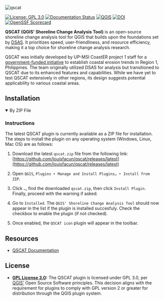 ![qscat](https://github.com/upmsi-coaster/qscat/assets/58874676/fb40ffde-8667-48bc-99ba-1f8c4b257eb1)

[![License: GPL 3.0](https://img.shields.io/badge/License-GPL_3.0-blue.svg)](https://www.gnu.org/licenses/gpl-3.0)
[![Documentation Status](https://readthedocs.org/projects/qscat/badge/?version=latest)](https://qscat.readthedocs.io/en/latest/?badge=latest)
[![QGIS](https://img.shields.io/badge/QGIS-3.22.*-green)](https://download.qgis.org/downloads/)
[![DOI](https://zenodo.org/badge/780723777.svg)](https://zenodo.org/doi/10.5281/zenodo.10938766)
[![OpenSSF Scorecard](https://api.securityscorecards.dev/projects/github.com/louisfacun/qscat/badge)](https://securityscorecards.dev/viewer/?uri=github.com/louisfacun/qscat)
<!-- [![codecov](https://codecov.io/gh/louisfacun/qscat/graph/badge.svg?token=37X4I6WRSY)](https://codecov.io/gh/louisfacun/qscat) -->
<!-- [![CII Best Practices](https://bestpractices.coreinfrastructure.org/projects/xxxx/badge)](https://bestpractices.coreinfrastructure.org/projects/xxxx) -->

<!-- QSCAT is an open-source shoreline change analysis tool for QGIS, builds upon the foundations set by DSAS. It prioritizes speed, accuracy, user-friendliness, and resource efficiency, establishing itself as a premier option for shoreline analysis research. -->

**QSCAT (QGIS' Shoreline Change Analysis Tool)** is an open-source shoreline change analysis tool for QGIS that builds upon the foundations set by [DSAS](https://www.usgs.gov/centers/whcmsc/science/digital-shoreline-analysis-system-dsas). It prioritizes speed, user-friendliness, and resource efficiency, making it a top choice for shoreline change analysis research.

QSCAT was initially developed by UP-MSI CoastER project 1 staff for a [government-funded initiative](https://research.mmsu.edu.ph/centers/coaster/) to establish coastal erosion trends in Region 1, Philippines. The team originally utilized DSAS for analysis but transitioned to QSCAT due to its enhanced features and capabilities. While we have yet to test QSCAT extensively in other regions, its design suggests potential applicability to various coastal areas.

## Installation

<details open>
<summary>By ZIP File</summary>

### Instructions

The latest QSCAT plugin is currently available as a ZIP file for installation. The steps to install the plugin on any operating system (Windows, Linux, Mac OS) are as follows:

1. Download the latest `qscat.zip` file from the following link: [https://github.com/louisfacun/qscat/releases/latest](https://github.com/louisfacun/qscat/releases/latest)

2. Open `QGIS`, `Plugins ‣ Manage and Install Plugins… ‣ Install from ZIP`.

3. Click `…`, find the downloaded `qscat.zip`, then click `Install Plugin`. Finally, proceed with the warning if asked.

4. Go to `Installed`. The `QGIS' Shoreline Change Analysis Tool` should now appear in the list if the plugin is installed succesfuly. Check the checkbox to enable the plugin (if not checked).

5. Once enabled, the `QSCAT icon` plugin will appear in the toolbar.

</details>

## Resources
- [QSCAT Documentation](https://qscat.readthedocs.io)

## License
- **[GPL License 3.0](LICENSE):** The QSCAT plugin is licensed under GPL 3.0, per [QGIS'](https://blog.qgis.org/2016/05/29/licensing-requirements-for-qgis-plugins/) Open Source Software principles. This decision aligns with the requirement for plugins to comply with GPL version 2 or greater for distribution through the QGIS plugin system.

